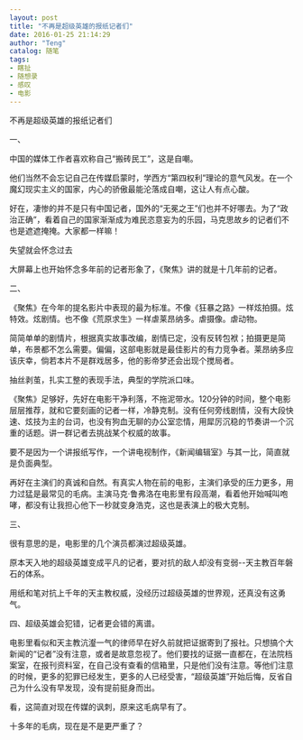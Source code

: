 ```yaml
---
layout: post
title: "不再是超级英雄的报纸记者们"
date: 2016-01-25 21:14:29
author: "Teng"
catalog: 随笔
tags:
- 瞎扯
- 随想录
- 感叹
- 电影
---
```

不再是超级英雄的报纸记者们

一、

中国的媒体工作者喜欢称自己“搬砖民工”，这是自嘲。

他们当然不会忘记自己在传媒启蒙时，学西方“第四权利”理论的意气风发。在一个魔幻现实主义的国家，内心的骄傲最能沦落成自嘲，这让人有点心酸。

好在，凄惨的并不是只有中国记者，国外的“无冕之王”们也并不好哪去。为了“政治正确”，看着自己的国家渐渐成为难民恣意妄为的乐园，马克思故乡的记者们不也是遮遮掩掩。大家都一样嘛！

失望就会怀念过去

大屏幕上也开始怀念多年前的记者形象了，《聚焦》讲的就是十几年前的记者。

二、

《聚焦》在今年的提名影片中表现的最为标准。不像《狂暴之路》一样炫拍摄。炫特效。炫剧情。也不像《荒原求生》一样虐莱昂纳多。虐摄像。虐动物。

简简单单的剧情片，根据真实故事改编，剧情已定，没有反转包袱；拍摄更是简单，布景都不怎么需要。偏偏，这部电影就是最佳影片的有力竞争者。莱昂纳多应该庆幸，倘若本片不是群戏居多，他的影帝梦还会出现个搅局者。

抽丝剥茧，扎实工整的表现手法，典型的学院派口味。

《聚焦》足够好，先好在电影干净利落，不拖泥带水。120分钟的时间，整个电影层层推荐，就和它要刻画的记者一样，冷静克制。没有任何旁线剧情，没有大段快速、炫技为主的台词，也没有狗血无聊的办公室恋情，用犀厉沉稳的节奏讲一个沉重的话题。讲一群记者去挑战某个权威的故事。

要不是因为一个讲报纸写作，一个讲电视制作，《新闻编辑室》与其一比，简直就是负面典型。

再好在主演们的真诚和自然。有真实人物在前的电影，主演们承受的压力更多，用力过猛是最常见的毛病。主演马克·鲁弗洛在电影里有段高潮，看着他开始喊叫咆哮，都没有让我担心他下一秒就变身浩克，这也是表演上的极大克制。

三、

很有意思的是，电影里的几个演员都演过超级英雄。

原本天入地的超级英雄变成平凡的记者，要对抗的敌人却没有变弱--天主教百年磐石的体系。

用纸和笔对抗上千年的天主教权威，没经历过超级英雄的世界观，还真没有这勇气。

四、超级英雄会犯错，记者更会错的离谱。

电影里看似和天主教沆瀣一气的律师早在好久前就把证据寄到了报社。只想搞个大新闻的“记者”没有注意，或者是故意忽视了。他们要找的证据一直都在，在法院档案室，在报刊资料室，在自己没有查看的信箱里，只是他们没有注意。等他们注意的时候，更多的犯罪已经发生，更多的人已经受害，“超级英雄”开始后悔，反省自己为什么没有早发现，没有提前挺身而出。

看，这简直对现在传媒的讽刺，原来这毛病早有了。

十多年的毛病，现在是不是更严重了？
